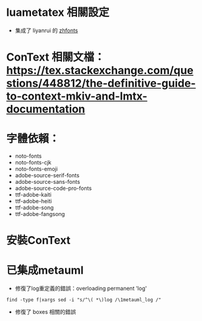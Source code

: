 # luametatex 相關設定
* 集成了 liyanrui 的 [zhfonts](https://github.com/liyanrui/zhfonts)
# ConText 相關文檔：https://tex.stackexchange.com/questions/448812/the-definitive-guide-to-context-mkiv-and-lmtx-documentation
# 字體依賴：
* noto-fonts
* noto-fonts-cjk
* noto-fonts-emoji
* adobe-source-serif-fonts
* adobe-source-sans-fonts
* adobe-source-code-pro-fonts
* ttf-adobe-kaiti
* ttf-adobe-heiti
* ttf-adobe-song
* ttf-adobe-fangsong
# 安裝ConText
# 已集成metauml
* 修復了log重定義的錯誤：overloading permanent 'log'
```
find -type f|xargs sed -i "s/^\( *\)log /\1metauml_log /"
```
* 修復了 boxes 相關的錯誤
